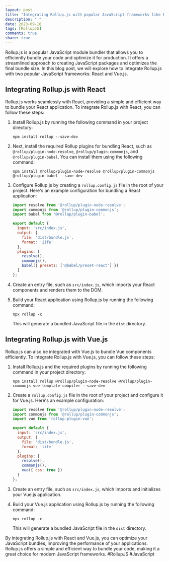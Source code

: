```yaml
---
layout: post
title: "Integrating Rollup.js with popular JavaScript frameworks like React and Vue.js"
description: " "
date: 2023-09-18
tags: [RollupJS]
comments: true
share: true
---
```


Rollup.js is a popular JavaScript module bundler that allows you to efficiently bundle your code and optimize it for production. It offers a streamlined approach to creating JavaScript packages and optimizes the final bundle size. In this blog post, we will explore how to integrate Rollup.js with two popular JavaScript frameworks: React and Vue.js.

## Integrating Rollup.js with React

Rollup.js works seamlessly with React, providing a simple and efficient way to bundle your React application. To integrate Rollup.js with React, you can follow these steps:

1. Install Rollup.js by running the following command in your project directory:
   ```
   npm install rollup --save-dev
   ```

2. Next, install the required Rollup plugins for bundling React, such as `@rollup/plugin-node-resolve`, `@rollup/plugin-commonjs`, and `@rollup/plugin-babel`. You can install them using the following command:
   ```
   npm install @rollup/plugin-node-resolve @rollup/plugin-commonjs @rollup/plugin-babel --save-dev
   ```

3. Configure Rollup.js by creating a `rollup.config.js` file in the root of your project. Here's an example configuration for bundling a React application:
   ```javascript
   import resolve from '@rollup/plugin-node-resolve';
   import commonjs from '@rollup/plugin-commonjs';
   import babel from '@rollup/plugin-babel';

   export default {
     input: 'src/index.js',
     output: {
       file: 'dist/bundle.js',
       format: 'iife'
     },
     plugins: [
       resolve(),
       commonjs(),
       babel({ presets: ['@babel/preset-react'] })
     ]
   };
   ```

4. Create an entry file, such as `src/index.js`, which imports your React components and renders them to the DOM.

5. Build your React application using Rollup.js by running the following command:
   ```
   npx rollup -c
   ```

   This will generate a bundled JavaScript file in the `dist` directory.

## Integrating Rollup.js with Vue.js

Rollup.js can also be integrated with Vue.js to bundle Vue components efficiently. To integrate Rollup.js with Vue.js, you can follow these steps:

1. Install Rollup.js and the required plugins by running the following command in your project directory:
   ```
   npm install rollup @rollup/plugin-node-resolve @rollup/plugin-commonjs vue-template-compiler --save-dev
   ```

2. Create a `rollup.config.js` file in the root of your project and configure it for Vue.js. Here's an example configuration:
   ```javascript
   import resolve from '@rollup/plugin-node-resolve';
   import commonjs from '@rollup/plugin-commonjs';
   import vue from 'rollup-plugin-vue';

   export default {
     input: 'src/index.js',
     output: {
       file: 'dist/bundle.js',
       format: 'iife'
     },
     plugins: [
       resolve(),
       commonjs(),
       vue({ css: true })
     ]
   };
   ```

3. Create an entry file, such as `src/index.js`, which imports and initializes your Vue.js application.

4. Build your Vue.js application using Rollup.js by running the following command:
   ```
   npx rollup -c
   ```

   This will generate a bundled JavaScript file in the `dist` directory.

By integrating Rollup.js with React and Vue.js, you can optimize your JavaScript bundles, improving the performance of your applications. Rollup.js offers a simple and efficient way to bundle your code, making it a great choice for modern JavaScript frameworks. #RollupJS #JavaScript